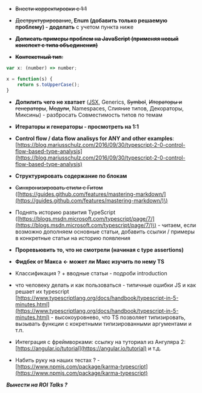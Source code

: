 * ~~Внести корректировки с 1:1~~
* ~~Деструктурирование~~**, Enum \(добавить только решаемую проблему\) - доделать** с учетом пункта ниже
* ~~**Дописать примеры проблем на JavaScript \(применяя новый конспект с типа объединения\)**~~

* ~~**Контекстный тип**:~~

```js
var x: (number) => number;

x = function(s) {
    return s.toUpperCase();
}
```

* **Допилить чего не хватает** \([JSX](https://facebook.github.io/jsx/), Generics, ~~Symbol~~, ~~Итераторы и генераторы~~, ~~Модули~~, Namespaces, Слияние типов, Декораторы, Миксины\) - разбросать Совместимость типов по темам
* **Итераторы и генераторы - просмотреть на 1:1**
* **Control flow / data flow analisys for ANY and other examples**: [https://blog.mariusschulz.com/2016/09/30/typescript-2-0-control-flow-based-type-analysis](https://blog.mariusschulz.com/2016/09/30/typescript-2-0-control-flow-based-type-analysis)

* **Структурировать содержание по блокам**

* ~~Синхронизировать стили с Гитом~~ \([https://guides.github.com/features/mastering-markdown/](https://guides.github.com/features/mastering-markdown/)\)

* Поднять историю развития TypeScript \([https://blogs.msdn.microsoft.com/typescript/page/7/](https://blogs.msdn.microsoft.com/typescript/page/7/)\) - читаем, если возможно дополняем основные статьи, добавить ссылки / примеры в конкретные статьи на историю появления

* **Проревьювить то, что не смотрели \(начиная с type assertions\)**

* **Фидбек от Макса &lt;- может ли Макс изучить по нему TS**

* Классификация ? + вводные статьи - подроби introduction

* что человеку делать и как пользоваться - типичные ошибки JS и как решает их typescript [https://www.typescriptlang.org/docs/handbook/typescript-in-5-minutes.html](https://www.typescriptlang.org/docs/handbook/typescript-in-5-minutes.html) - высокоуровнево, что TS позволяет типизировать, вызывать функции с кокретными типизированными аргументами и т.п.

* Интеграция с фреймворками: ссылку на туториал из Ангуляра 2: [https://angular.io/tutorial](https://angular.io/tutorial) и т.д.

* Набить руку на наших тестах ? - [https://www.npmjs.com/package/karma-typescript](https://www.npmjs.com/package/karma-typescript)

_**Вынести на ROI Talks ?**_

